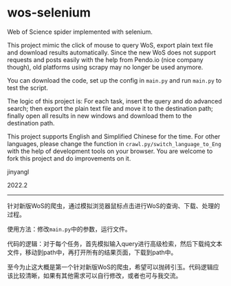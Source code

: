 # wos-selenium

Web of Science spider implemented with selenium.

This project mimic the click of mouse to query WoS, export plain text file and download results automatically. Since the new WoS does not support requests and posts easily with the help from Pendo.io (nice company though), old platforms using scrapy may no longer be used anymore.

You can download the code, set up the config in `main.py` and run `main.py` to test the script.

The logic of this project is: For each task, insert the query and do advanced search; then export the plain text file and move it to the destination path; finally open all results in new windows and download them to the destination path.

This project supports English and Simplified Chinese for the time. For other languages, please change the function in `crawl.py/switch_language_to_Eng` with the help of development tools on your browser. You are welcome to fork this project and do improvements on it.

jinyangl

2022.2

---


针对新版WoS的爬虫，通过模拟浏览器鼠标点击进行WoS的查询、下载、处理的过程。

使用方法：修改`main.py`中的参数，运行文件。

代码的逻辑：对于每个任务，首先模拟输入query进行高级检索，然后下载纯文本文件，移动到path中，再打开所有的结果页面，下载到path中。

至今为止这大概是第一个针对新版WoS的爬虫，希望可以抛砖引玉。代码逻辑应该比较清晰，如果有其他需求可以自行修改，或者也可与我交流。
